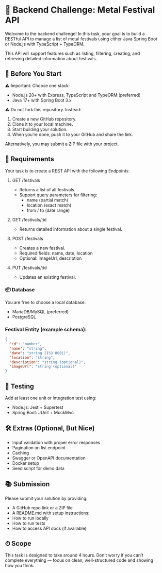 # 🧠 Backend Challenge: Metal Festival API

Welcome to the backend challenge! In this task, your goal is to build a RESTful API to manage a list of metal festivals using either Java Spring Boot or Node.js with TypeScript + TypeORM.

This API will support features such as listing, filtering, creating, and retrieving detailed information about festivals.

## 🚀 Before You Start
⚠️ Important: Choose one stack:
- Node.js 20+ with Express, TypeScript and TypeORM (preferred)
- Java 17+ with Spring Boot 3.x

⚠️ Do not fork this repository.
Instead: 
1.	Create a new GitHub repository.
2.	Clone it to your local machine.
3.	Start building your solution.
4.	When you’re done, push it to your GitHub and share the link.

Alternatively, you may submit a ZIP file with your project.

## 🔧 Requirements
Your task is to create a REST API with the following Endpoints:
1. GET /festivals
    - Returns a list of all festivals.
    - Support query parameters for filtering:
        - name (partial match)
        - location (exact match)
        - from / to (date range)

2. GET /festivals/:id
    - Returns detailed information about a single festival.

3. POST /festivals
    - Creates a new festival.
    - Required fields: name, date, location
    - Optional: imageUrl, description

4. PUT /festivals/:id
    - Updates an existing festival.

### 📦 Database
You are free to choose a local database:
- MariaDB/MySQL (preferred)	
- PostgreSQL

### Festival Entity (example schema):
```json
{
  "id": "number",
  "name": "string",
  "date": "string (ISO 8601)",
  "location": "string",
  "description": "string (optional)",
  "imageUrl": "string (optional)"
}
```

## 🧪 Testing
Add at least one unit or integration test using:
- Node.js: Jest + Supertest
- Spring Boot: JUnit + MockMvc

## 🛠 Extras (Optional, But Nice)
- Input validation with proper error responses
- Pagination on list endpoint
- Caching
- Swagger or OpenAPI documentation
- Docker setup
- Seed script for demo data

## 📚 Submission
Please submit your solution by providing:
- A GitHub repo link or a ZIP file
- A README.md with setup instructions:
- How to run locally
- How to run tests
- How to access API docs (if available)

## ⏱ Scope
This task is designed to take around 4 hours. Don’t worry if you can’t complete everything — focus on clean, well-structured code and showing how you think.